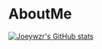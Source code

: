 # AboutMe

[![Joeywzr's GitHub stats](https://github-readme-stats.vercel.app/api?username=Joeywzr&hide=stars&show_icons=true&theme=radical)](https://github.com/anuraghazra/github-readme-stats)
